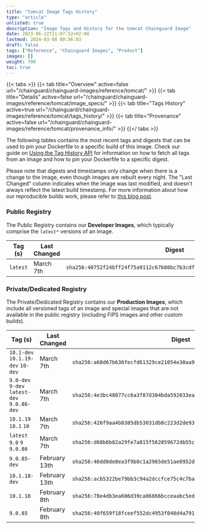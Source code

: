 ```yaml
---
title: "tomcat Image Tags History"
type: "article"
unlisted: true
description: "Image Tags and History for the tomcat Chainguard Image"
date: 2023-06-22T11:07:52+02:00
lastmod: 2024-03-08 00:56:03
draft: false
tags: ["Reference", "Chainguard Images", "Product"]
images: []
weight: 700
toc: true
---
```


{{< tabs >}}
{{< tab title="Overview" active=false url="/chainguard/chainguard-images/reference/tomcat/" >}}
{{< tab title="Details" active=false url="/chainguard/chainguard-images/reference/tomcat/image_specs/" >}}
{{< tab title="Tags History" active=true url="/chainguard/chainguard-images/reference/tomcat/tags_history/" >}}
{{< tab title="Provenance" active=false url="/chainguard/chainguard-images/reference/tomcat/provenance_info/" >}}
{{</ tabs >}}

The following tables contains the most recent tags and digests that can be used to pin your Dockerfile to a specific build of this image. Check our guide on [Using the Tag History API](/chainguard/chainguard-images/using-the-tag-history-api/) for information on how to fetch all tags from an image and how to pin your Dockerfile to a specific digest.

Please note that digests and timestamps only change when there is a change to the image, even though images are rebuilt every night. The "Last Changed" column indicates when the image was last modified, and doesn't always reflect the latest build timestamp. For more information about how our reproducible builds work, please refer to [this blog post](https://www.chainguard.dev/unchained/reproducing-chainguards-reproducible-image-builds).

### Public Registry
The Public Registry contains our **Developer Images**, which typically comprise the `latest*` versions of an image.

| Tag (s)   | Last Changed | Digest                                                                    |
|-----------|--------------|---------------------------------------------------------------------------|
|  `latest` | March 7th    | `sha256:40752f24bff24f75a9112c67b80bc7b3cdf1de04af613682efe9b31eb82150a5` |


### Private/Dedicated Registry
The Private/Dedicated Registry contains our **Production Images**, which include all versioned tags of an image and special images that are not available in the public registry (including FIPS images and other custom builds).

| Tag (s)                                      | Last Changed  | Digest                                                                    |
|----------------------------------------------|---------------|---------------------------------------------------------------------------|
|  `10.1-dev` `10.1.19-dev` `10-dev`           | March 7th     | `sha256:a68d67b636fecfd61329ce21054e30aa98fae1ed5ffb4ff1d5a78365a2a53230` |
|  `9.0-dev` `9-dev` `latest-dev` `9.0.86-dev` | March 7th     | `sha256:4e3bc48077cc6a3f87d304bda592033eaccff55f1d5e74d03d2739d2802a2c30` |
|  `10.1.19` `10.1` `10`                       | March 7th     | `sha256:426f9aa4b0385db53031db8c223d2de93459f1d836adb02fa2bca5ca327eaa51` |
|  `latest` `9.0` `9` `9.0.86`                 | March 7th     | `sha256:d68b6b82a29fe7a815f562059672db55cfcbe4b23cb8a4802eaad9796f88bd20` |
|  `9.0.85-dev`                                | February 13th | `sha256:46dd0de8ea3f9b8c1a2965de51ae0952df7945c4a1890edaf30ac17f6ce9295a` |
|  `10.1.18-dev`                               | February 13th | `sha256:acb5322be79bb3c94a2dccfce75c4c7baf44312b87c572e04ddcdbfba597791d` |
|  `10.1.18`                                   | February 8th  | `sha256:78e4db3ea606d39ca86866bcceaabc5ede1f41c2c61d7613baf29627e6b3b48f` |
|  `9.0.85`                                    | February 8th  | `sha256:40f659f18fceef552dc4953f048d4a791a46a3ada3c2e20b4bc5ae98f666e57b` |


